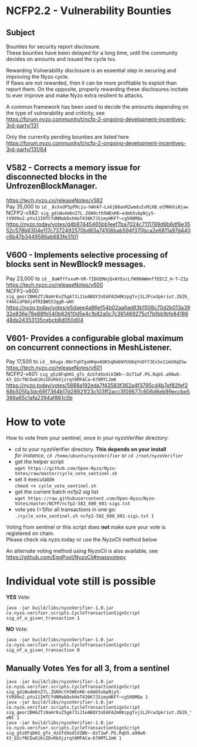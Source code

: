 # NCFP2.2 - Vulnerability Bounties

## Subject

Bounties for security report disclosure.  
These bounties have been delayed for a long time, until the community decides on amounts and issued the cycle txs.  

Rewarding Vulnerability disclosure is an essential step in securing and improving the Nyzo cycle.  
If flaws are not rewarded, then it can be more profitable to exploit than report them. On the opposite, properly rewarding these disclosures incitate to ever improve and make Nyzo extra resilient to attacks.

A common framework has been used to decide the amiounts depending on the type of vulnerability and criticity, see https://forum.nyzo.community/t/ncfp-2-ongoing-development-incentives-3rd-party/131

Only the currently pending bounties are listed here
https://forum.nyzo.community/t/ncfp-2-ongoing-development-incentives-3rd-party/131/64

## V582 - Corrects a memory issue for disconnected blocks in the UnfrozenBlockManager.

https://tech.nyzo.co/releaseNotes/v582  
Pay 35,000 to `id__8cXxUP5pPRciu-hWVA7~Lx6jB8anRZwmduIvMiXB.eCMNkhi0jaw`  
NCFP2-v582: `sig_gdiWu4m6nZ7L.ZGN9cth5WEnKK~edmb5vbpNjy5-tV999o2.pYu11IHTCfdNMabDxhHoT436K7JSimyHKFf~cg50QMQa`  
https://nyzo.today/votes/d4b87445465bb1eef7ba7024c7111789d6b6df8e3552c578b6304e117c7372492570bd63a74106bab594f370bca2e6811a97d440c6b47b3449586ab683fe3101

## V600 -  Implements selective processing of blocks sent in NewBlock9 messages.

Pay 23,000 to `id__8aWfYfxxuM~VR-fIDGEMmjQvAYExcLfW90AWmnffEECZ_H-T~ZIp`  
https://tech.nyzo.co/releaseNotes/v600  
NCFP2-v600: `sig_georZBH6ZTiNaHrKxZ5gA73iJ1eABQY3sEAFAZm0KzpgTvj1L2Fcw3pkriut.Z6Z6_Y466idFBdj4TRIQWS53ggR-wNt`  
https://nyzo.today/votes/e5daee4a86ef54b02aa6ad83b1508c70d2b013a3932e836e78e88fb540b62610d5e4c1b82a0c7c361469275cf7b1bb1bfe8418648da24353135cebcb8d050d04

## V601- Provides a configurable global maximum on concurrent connections in MeshListener.

Pay 17,500 to `id__8duga.00nTqUTgoHHpo6QK5qDmEWYUG0qYnDY7JEx5e11mG9qESw`  
https://tech.nyzo.co/releaseNotes/v601  
NCFP2-v601: `sig_g5z8FqbKG_gTx_dzGfdXodiVZWb~-DzT1wF.PG.Rqb5.a98w8-43_QIcfNCEw61KsIDvRbXjzrqt6MFACa~670MTL2mK`  
https://nyzo.today/votes/5888a192eda7f43583f362a4f3795cd4b7ef82fef268b505fa3dc69f7364b17d28921f23c103ff2acc3f09677c606d6eb99eccbe5389a65c1afa2394af861c0b

# How to vote

How to vote from your sentinel, once in your nyzoVerifier directory:  

- cd to your nyzoVerifier directory. **This depends on your install**  
*for instance*, `cd /home/ubuntu/nyzoVerifier` or `cd /root/nyzoVerifier`
- get the helper script  
`wget https://github.com/Open-Nyzo/Nyzo-Votes/raw/master/cycle_vote_sentinel.sh`
- set it executable  
`chmod +x cycle_vote_sentinel.sh`
- get the current batch ncfp2 sig list  
`wget https://raw.githubusercontent.com/Open-Nyzo/Nyzo-Votes/master/NCFP/ncfp2-582_600_601-sigs.txt`
- vote yes (=1)for all transactions in one go:  
`./cycle_vote_sentinel.sh ncfp2-582_600_601-sigs.txt 1`

Voting from sentinel or this script does **not** make sure your vote is registered on chain.  
Please check via nyzo.today or use the NyzoCli method below

An alternate voting method using NyzoCli is also available, see https://github.com/EggPool/NyzoCli#massvotepy


# Individual vote still is possible  
**YES** Vote:
```
java -jar build/libs/nyzoVerifier-1.0.jar co.nyzo.verifier.scripts.CycleTransactionSignScript sig_of_a_given_transaction 1
```

**NO** Vote:
```
java -jar build/libs/nyzoVerifier-1.0.jar co.nyzo.verifier.scripts.CycleTransactionSignScript sig_of_a_given_transaction 0
```

## Manually Votes Yes for all 3, from a sentinel

```
java -jar build/libs/nyzoVerifier-1.0.jar co.nyzo.verifier.scripts.CycleTransactionSignScript sig_gdiWu4m6nZ7L.ZGN9cth5WEnKK~edmb5vbpNjy5-tV999o2.pYu11IHTCfdNMabDxhHoT436K7JSimyHKFf~cg50QMQa 1
java -jar build/libs/nyzoVerifier-1.0.jar co.nyzo.verifier.scripts.CycleTransactionSignScript sig_georZBH6ZTiNaHrKxZ5gA73iJ1eABQY3sEAFAZm0KzpgTvj1L2Fcw3pkriut.Z6Z6_Y466idFBdj4TRIQWS53ggR-wNt 1 
java -jar build/libs/nyzoVerifier-1.0.jar co.nyzo.verifier.scripts.CycleTransactionSignScript sig_g5z8FqbKG_gTx_dzGfdXodiVZWb~-DzT1wF.PG.Rqb5.a98w8-43_QIcfNCEw61KsIDvRbXjzrqt6MFACa~670MTL2mK 1
```
